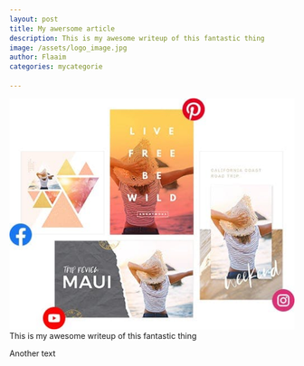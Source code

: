 ```yaml
---
layout: post
title: My awersome article
description: This is my awesome writeup of this fantastic thing
image: /assets/logo_image.jpg
author: Flaaim
categories: mycategorie

---
```

<img src="/assets/logo_image.jpg">
This is my awesome writeup of this fantastic thing

Another text
